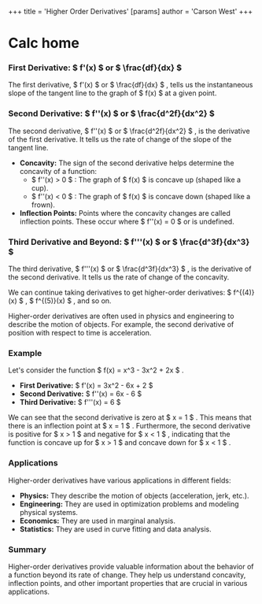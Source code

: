 +++
 title = 'Higher Order Derivatives'
[params]
	author = 'Carson West'
+++
# Calc home

### First Derivative:  $ f'(x) $  or  $ \frac{df}{dx} $ 

The first derivative,  $ f'(x) $  or  $ \frac{df}{dx} $ , tells us the instantaneous slope of the tangent line to the graph of  $ f(x) $  at a given point. 

### Second Derivative:  $ f''(x) $  or  $ \frac{d^2f}{dx^2} $ 

The second derivative,  $ f''(x) $  or  $ \frac{d^2f}{dx^2} $ , is the derivative of the first derivative.  It tells us the rate of change of the slope of the tangent line.  
* **Concavity:**  The sign of the second derivative helps determine the concavity of a function:
    *  $ f''(x) > 0 $ :  The graph of  $ f(x) $  is concave up (shaped like a cup).
    *  $ f''(x) < 0 $ :  The graph of  $ f(x) $  is concave down (shaped like a frown).
* **Inflection Points:**  Points where the concavity changes are called inflection points.  These occur where  $ f''(x) = 0 $  or is undefined.
### Third Derivative and Beyond:  $ f'''(x) $  or  $ \frac{d^3f}{dx^3} $ 

The third derivative,  $ f'''(x) $  or  $ \frac{d^3f}{dx^3} $ , is the derivative of the second derivative.  It tells us the rate of change of the concavity.

We can continue taking derivatives to get higher-order derivatives:  $ f^{(4)}(x) $ ,  $ f^{(5)}(x) $ , and so on.  

Higher-order derivatives are often used in physics and engineering to describe the motion of objects. For example, the second derivative of position with respect to time is acceleration.

### Example

Let's consider the function  $ f(x) = x^3 - 3x^2 + 2x $ .

* **First Derivative:**  $ f'(x) = 3x^2 - 6x + 2 $ 
* **Second Derivative:**  $ f''(x) = 6x - 6 $ 
* **Third Derivative:**  $ f'''(x) = 6 $ 

We can see that the second derivative is zero at  $ x = 1 $ .  This means that there is an inflection point at  $ x = 1 $ .  Furthermore, the second derivative is positive for  $ x > 1 $  and negative for  $ x < 1 $ , indicating that the function is concave up for  $ x > 1 $  and concave down for  $ x < 1 $ .

### Applications

Higher-order derivatives have various applications in different fields:

* **Physics:** They describe the motion of objects (acceleration, jerk, etc.).
* **Engineering:** They are used in optimization problems and modeling physical systems.
* **Economics:** They are used in marginal analysis.
* **Statistics:** They are used in curve fitting and data analysis.

### Summary

Higher-order derivatives provide valuable information about the behavior of a function beyond its rate of change.  They help us understand concavity, inflection points, and other important properties that are crucial in various applications. 
